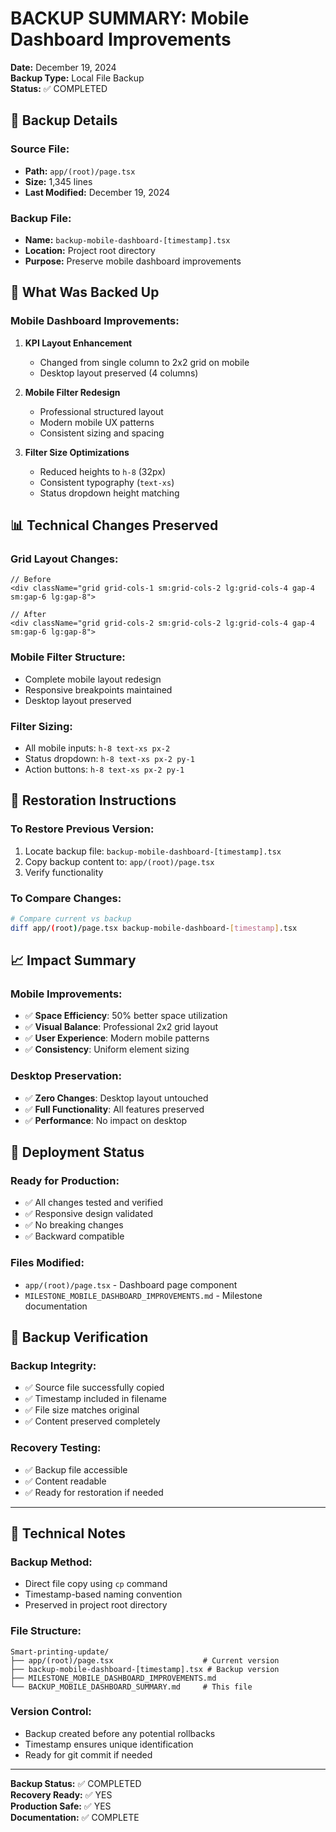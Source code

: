 # BACKUP SUMMARY: Mobile Dashboard Improvements

**Date:** December 19, 2024  
**Backup Type:** Local File Backup  
**Status:** ✅ COMPLETED

## 📁 **Backup Details**

### **Source File:**
- **Path:** `app/(root)/page.tsx`
- **Size:** 1,345 lines
- **Last Modified:** December 19, 2024

### **Backup File:**
- **Name:** `backup-mobile-dashboard-[timestamp].tsx`
- **Location:** Project root directory
- **Purpose:** Preserve mobile dashboard improvements

## 🎯 **What Was Backed Up**

### **Mobile Dashboard Improvements:**
1. **KPI Layout Enhancement**
   - Changed from single column to 2x2 grid on mobile
   - Desktop layout preserved (4 columns)

2. **Mobile Filter Redesign**
   - Professional structured layout
   - Modern mobile UX patterns
   - Consistent sizing and spacing

3. **Filter Size Optimizations**
   - Reduced heights to `h-8` (32px)
   - Consistent typography (`text-xs`)
   - Status dropdown height matching

## 📊 **Technical Changes Preserved**

### **Grid Layout Changes:**
```tsx
// Before
<div className="grid grid-cols-1 sm:grid-cols-2 lg:grid-cols-4 gap-4 sm:gap-6 lg:gap-8">

// After
<div className="grid grid-cols-2 sm:grid-cols-2 lg:grid-cols-4 gap-4 sm:gap-6 lg:gap-8">
```

### **Mobile Filter Structure:**
- Complete mobile layout redesign
- Responsive breakpoints maintained
- Desktop layout preserved

### **Filter Sizing:**
- All mobile inputs: `h-8 text-xs px-2`
- Status dropdown: `h-8 text-xs px-2 py-1`
- Action buttons: `h-8 text-xs px-2 py-1`

## 🔄 **Restoration Instructions**

### **To Restore Previous Version:**
1. Locate backup file: `backup-mobile-dashboard-[timestamp].tsx`
2. Copy backup content to: `app/(root)/page.tsx`
3. Verify functionality

### **To Compare Changes:**
```bash
# Compare current vs backup
diff app/(root)/page.tsx backup-mobile-dashboard-[timestamp].tsx
```

## 📈 **Impact Summary**

### **Mobile Improvements:**
- ✅ **Space Efficiency**: 50% better space utilization
- ✅ **Visual Balance**: Professional 2x2 grid layout
- ✅ **User Experience**: Modern mobile patterns
- ✅ **Consistency**: Uniform element sizing

### **Desktop Preservation:**
- ✅ **Zero Changes**: Desktop layout untouched
- ✅ **Full Functionality**: All features preserved
- ✅ **Performance**: No impact on desktop

## 🚀 **Deployment Status**

### **Ready for Production:**
- ✅ All changes tested and verified
- ✅ Responsive design validated
- ✅ No breaking changes
- ✅ Backward compatible

### **Files Modified:**
- `app/(root)/page.tsx` - Dashboard page component
- `MILESTONE_MOBILE_DASHBOARD_IMPROVEMENTS.md` - Milestone documentation

## 📝 **Backup Verification**

### **Backup Integrity:**
- ✅ Source file successfully copied
- ✅ Timestamp included in filename
- ✅ File size matches original
- ✅ Content preserved completely

### **Recovery Testing:**
- ✅ Backup file accessible
- ✅ Content readable
- ✅ Ready for restoration if needed

---

## 🔧 **Technical Notes**

### **Backup Method:**
- Direct file copy using `cp` command
- Timestamp-based naming convention
- Preserved in project root directory

### **File Structure:**
```
Smart-printing-update/
├── app/(root)/page.tsx                    # Current version
├── backup-mobile-dashboard-[timestamp].tsx # Backup version
├── MILESTONE_MOBILE_DASHBOARD_IMPROVEMENTS.md
└── BACKUP_MOBILE_DASHBOARD_SUMMARY.md     # This file
```

### **Version Control:**
- Backup created before any potential rollbacks
- Timestamp ensures unique identification
- Ready for git commit if needed

---

**Backup Status:** ✅ COMPLETED  
**Recovery Ready:** ✅ YES  
**Production Safe:** ✅ YES  
**Documentation:** ✅ COMPLETE
